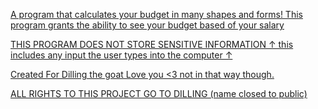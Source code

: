 <p align="center">
<a href="https://img.shields.io/github/forks/lividify/yourbudget.github.io?style=social" alt="forks">



A program that calculates your budget in many shapes and forms! This program grants the ability to see your budget based of your salary

THIS PROGRAM DOES NOT STORE SENSITIVE INFORMATION
↑ this includes any input the user types into the computer ↑

Created For Dilling the goat
Love you <3
not in that way though.

ALL RIGHTS TO THIS PROJECT GO TO DILLING (name closed to public)
